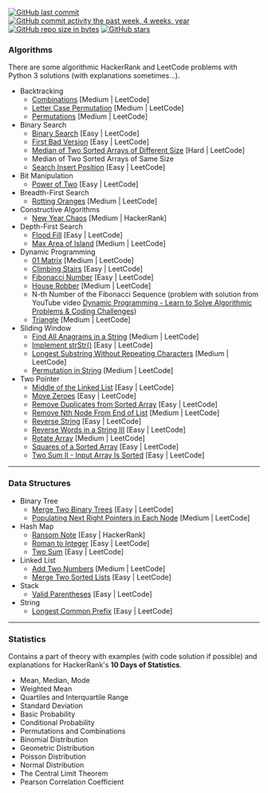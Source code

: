 [![GitHub last commit](https://img.shields.io/github/last-commit/pai-pai/python-practice.svg)](https://github.com/pai-pai/python-practice)
[![GitHub commit activity the past week, 4 weeks, year](https://img.shields.io/github/commit-activity/y/pai-pai/python-practice.svg)](https://github.com/pai-pai/python-practice)
[![GitHub repo size in bytes](https://img.shields.io/github/repo-size/pai-pai/python-practice.svg)](https://github.com/pai-pai/python-practice)
[![GitHub stars](https://img.shields.io/github/stars/pai-pai/python-practice.svg)](https://github.com/pai-pai/python-practice)

### Algorithms
There are some algorithmic HackerRank and LeetCode problems with Python 3 solutions (with explanations sometimes...).
- Backtracking
  - [Combinations](https://leetcode.com/problems/combinations/) [Medium | LeetCode]
  - [Letter Case Permutation](https://leetcode.com/problems/letter-case-permutation/) [Medium | LeetCode]
  - [Permutations](https://leetcode.com/problems/permutations/) [Medium | LeetCode]
- Binary Search
  - [Binary Search](https://leetcode.com/problems/binary-search/) [Easy | LeetCode]
  - [First Bad Version](https://leetcode.com/problems/two-sum/) [Easy | LeetCode]
  - [Median of Two Sorted Arrays of Different Size](https://leetcode.com/problems/median-of-two-sorted-arrays/) [Hard | LeetCode]
  - Median of Two Sorted Arrays of Same Size
  - [Search Insert Position](https://leetcode.com/problems/search-insert-position/) [Easy | LeetCode]
- Bit Manipulation
  - [Power of Two](https://leetcode.com/problems/power-of-two/) [Easy | LeetCode]
- Breadth-First Search
  - [Rotting Oranges](https://leetcode.com/problems/rotting-oranges/) [Medium | LeetCode]
- Constructive Algorithms
  - [New Year Chaos](https://www.hackerrank.com/challenges/new-year-chaos/problem) [Medium | HackerRank]
- Depth-First Search
  - [Flood Fill](https://leetcode.com/problems/flood-fill/) [Easy | LeetCode]
  - [Max Area of Island](https://leetcode.com/problems/max-area-of-island/) [Medium | LeetCode]
- Dynamic Programming
  - [01 Matrix](https://leetcode.com/problems/01-matrix/) [Medium | LeetCode]
  - [Climbing Stairs](https://leetcode.com/problems/climbing-stairs/) [Easy | LeetCode]
  - [Fibonacci Number](https://leetcode.com/problems/fibonacci-number/) [Easy | LeetCode]
  - [House Robber](https://leetcode.com/problems/house-robber/) [Medium | LeetCode]
  - N-th Number of the Fibonacci Sequence (problem with solution from YouTube video [Dynamic Programming - Learn to Solve Algorithmic Problems & Coding Challenges](https://youtu.be/oBt53YbR9Kk))
  - [Triangle](https://leetcode.com/problems/triangle/) [Medium | LeetCode]
- Sliding Window
  - [Find All Anagrams in a String](https://leetcode.com/problems/find-all-anagrams-in-a-string/) [Medium | LeetCode]
  - [Implement strStr()](https://leetcode.com/problems/implement-strstr/) [Easy | LeetCode]
  - [Longest Substring Without Repeating Characters](https://leetcode.com/problems/longest-substring-without-repeating-characters/) [Medium | LeetCode]
  - [Permutation in String](https://leetcode.com/problems/permutation-in-string/) [Medium | LeetCode]
- Two Pointer
  - [Middle of the Linked List](https://leetcode.com/problems/middle-of-the-linked-list/) [Easy | LeetCode]
  - [Move Zeroes](https://leetcode.com/problems/move-zeroes/) [Easy | LeetCode]
  - [Remove Duplicates from Sorted Array](https://leetcode.com/problems/remove-duplicates-from-sorted-array/) [Easy | LeetCode]
  - [Remove Nth Node From End of List](https://leetcode.com/problems/remove-nth-node-from-end-of-list/) [Medium | LeetCode]
  - [Reverse String](https://leetcode.com/problems/reverse-string/) [Easy | LeetCode]
  - [Reverse Words in a String III](https://leetcode.com/problems/reverse-words-in-a-string-iii/) [Easy | LeetCode]
  - [Rotate Array](https://leetcode.com/problems/rotate-array/) [Medium | LeetCode]
  - [Squares of a Sorted Array](https://leetcode.com/problems/squares-of-a-sorted-array/) [Easy | LeetCode]
  - [Two Sum II - Input Array Is Sorted](https://leetcode.com/problems/two-sum-ii-input-array-is-sorted/) [Easy | LeetCode]
___
### Data Structures
- Binary Tree
  - [Merge Two Binary Trees](https://leetcode.com/problems/merge-two-binary-trees/) [Easy | LeetCode]
  - [Populating Next Right Pointers in Each Node](https://leetcode.com/problems/populating-next-right-pointers-in-each-node/) [Medium | LeetCode]
- Hash Map
  - [Ransom Note](https://www.hackerrank.com/challenges/ctci-ransom-note/problem) [Easy | HackerRank]
  - [Roman to Integer](https://leetcode.com/problems/roman-to-integer/) [Easy | LeetCode]
  - [Two Sum](https://leetcode.com/problems/two-sum/) [Easy | LeetCode]
- Linked List
  - [Add Two Numbers](https://leetcode.com/problems/add-two-numbers/) [Medium | LeetCode]
  - [Merge Two Sorted Lists](https://leetcode.com/problems/merge-two-sorted-lists/) [Easy | LeetCode]
- Stack
  - [Valid Parentheses](https://leetcode.com/problems/valid-parentheses/) [Easy | LeetCode]
- String
  - [Longest Common Prefix](https://leetcode.com/problems/longest-common-prefix/) [Easy | LeetCode]
___
### Statistics
Contains a part of theory with examples (with code solution if possible) and explanations for HackerRank's **10 Days of Statistics**.
- Mean, Median, Mode
- Weighted Mean
- Quartiles and Interquartile Range
- Standard Deviation
- Basic Probability
- Conditional Probability
- Permutations and Combinations
- Binomial Distribution
- Geometric Distribution
- Poisson Distribution
- Normal Distribution
- The Central Limit Theorem
- Pearson Correlation Coefficient
